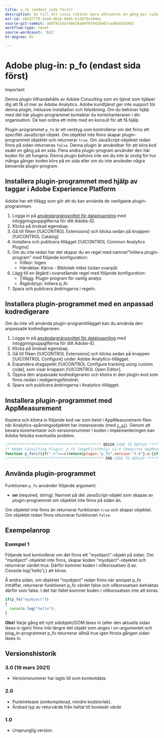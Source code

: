 ```yaml
---
title: p_fo (endast sida först)
description: Se till att vissa rutiner bara aktiveras en gång per sida.
exl-id: e82d77f9-2ea9-4b1b-b645-b12879c344ec
source-git-commit: ab078c5da7e0e38ab9f0f941b407cad0b42dd4d1
workflow-type: tm+mt
source-wordcount: '621'
ht-degree: 0%

---
```


# Adobe plug-in: p_fo (endast sida först)

>[!IMPORTANT]
>
>Denna plugin tillhandahålls av Adobe Consulting som en tjänst som hjälper dig att få ut mer av Adobe Analytics. Adobe kundtjänst ger inte support för denna plugin, inklusive installation och felsökning. Om du behöver hjälp med det här plugin-programmet kontaktar du kontohanteraren i din organisation. De kan ordna ett möte med en konsult för att få hjälp.

Plugin-programmet `p_fo` är ett verktyg som kontrollerar om det finns ett specifikt JavaScript-objekt. Om objektet inte finns skapar plugin-programmet objektet och returnerar `true`. Om JavaScript-objektet redan finns på sidan returneras `false`. Denna plugin är användbar för att köra kod exakt en gång på en sida. Flera andra plugin-program använder den här koden för att fungera. Denna plugin behövs inte om du inte är orolig för hur många gånger koden körs på en sida eller om du inte använder några beroende plugin-program.

## Installera plugin-programmet med hjälp av taggar i Adobe Experience Platform

Adobe har ett tillägg som gör att du kan använda de vanligaste plugin-programmen.

1. Logga in på [användargränssnittet för datainsamling](https://experience.adobe.com/data-collection) med inloggningsuppgifterna för ditt Adobe-ID.
1. Klicka på önskad egenskap.
1. Gå till fliken [!UICONTROL Extensions] och klicka sedan på knappen [!UICONTROL Catalog]
1. Installera och publicera tillägget [!UICONTROL Common Analytics Plugins]
1. Om du inte redan har det skapar du en regel med namnet&quot;Initiera plugin-program&quot; med följande konfiguration:
   * Villkor: Ingen
   * Händelse: Kärna - Bibliotek inläst (sidan ovanpå)
1. Lägg till en åtgärd i ovanstående regel med följande konfiguration:
   * Tillägg: Plugin-program för vanlig analys
   * Åtgärdstyp: Initiera p_fo
1. Spara och publicera ändringarna i regeln.

## Installera plugin-programmet med en anpassad kodredigerare

Om du inte vill använda plugin-programtillägget kan du använda den anpassade kodredigeraren.

1. Logga in på [användargränssnittet för datainsamling](https://experience.adobe.com/data-collection) med inloggningsuppgifterna för ditt Adobe-ID.
1. Klicka på önskad egenskap.
1. Gå till fliken [!UICONTROL Extensions] och klicka sedan på knappen [!UICONTROL Configure] under Adobe Analytics-tillägget.
1. Expandera dragspelet [!UICONTROL Configure tracking using custom code], som visar knappen [!UICONTROL Open Editor].
1. Öppna den anpassade kodredigeraren och klistra in den plugin-kod som finns nedan i redigeringsfönstret.
1. Spara och publicera ändringarna i Analytics-tillägget.

## Installera plugin-programmet med AppMeasurement

Kopiera och klistra in följande kod var som helst i AppMeasurement-filen när Analytics-spårningsobjektet har instansierats (med [`s_gi`](../functions/s-gi.md)). Genom att bevara kommentarer och versionsnummer i koden i implementeringen kan Adobe felsöka eventuella problem.

```js
/******************************************* BEGIN CODE TO DEPLOY *******************************************/
/* Adobe Consulting Plugin: p_fo (pageFirstOnly) v3.0 (Requires AppMeasurement) */
function p_fo(c){if("-v"===c)return{plugin:"p_fo",version:"3.0"};a:{if("undefined"!==typeof window.s_c_il){var a=0;for(var b;a<window.s_c_il.length;a++)if(b=window.s_c_il[a],b._c&&"s_c"===b._c){a=b;break a}}a=void 0}"undefined"!==typeof a&&(a.contextData.p_fo="3.0");window.__fo||(window.__fo={});if(window.__fo[c])return!1;window.__fo[c]={};return!0};
/******************************************** END CODE TO DEPLOY ********************************************/
```

## Använda plugin-programmet

Funktionen `p_fo` använder följande argument:

* **on** (required, string): Namnet på det JavaScript-objekt som skapas av plugin-programmet om objektet inte finns på sidan än.

Om objektet inte finns än returnerar funktionen `true` och skapar objektet. Om objektet redan finns returnerar funktionen `false`.

## Exempelanrop

### Exempel 1

Följande kod kontrollerar om det finns ett &quot;myobject&quot;-objekt på sidan.  Om &quot;myobject&quot;-objektet inte finns, skapar koden &quot;myobject&quot;-objektet och returnerar värdet true.  Därför kommer koden i villkorssatsen (t.ex. Console.log(&#39;hello&#39;);) att köras.

Å andra sidan, om objektet &quot;myobject&quot; redan finns när anropet p_fo inträffar, returnerar funktionen p_fo värdet false och villkorssatsen betraktas därför som false.  I det här fallet kommer koden i villkorssatsen inte att köras.

```js
if(p_fo("myobject"))
{
  console.log("hello");
}
```

**Obs!** Varje gång ett nytt sidobjekt/DOM läses in (eller den aktuella sidan läses in igen) finns inte längre det objekt som anges i on-argumentet och plug_in-programmet p_fo returnerar alltså true igen första gången sidan läses in.

## Versionshistorik

### 3.0 (19 mars 2021)

* Versionsnummer har lagts till som kontextdata.

### 2.0

* Punktrelease (omkompilerad, mindre kodstorlek).
* Ändrad typ av returvärde från heltal till booleskt värde

### 1.0

* Ursprunglig version.

